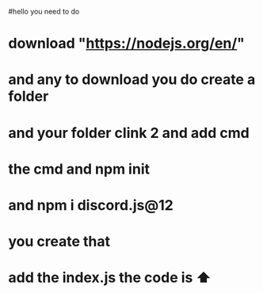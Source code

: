 #hello you need to do 
# download "https://nodejs.org/en/"
# and any to download you do create a folder
# and your folder clink 2 and add cmd
# the cmd and npm init
# and npm i discord.js@12
# you create that 
# add the index.js the code is ⬆️
